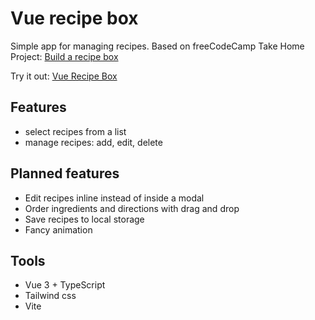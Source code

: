 # Vue recipe box

Simple app for managing recipes. Based on freeCodeCamp Take Home Project: [Build a recipe box](https://www.freecodecamp.org/learn/coding-interview-prep/take-home-projects/build-a-recipe-box)

Try it out: [Vue Recipe Box](https://martinkukli.github.io/vue-recipe-box/)

## Features

- select recipes from a list
- manage recipes: add, edit, delete

## Planned features

- Edit recipes inline instead of inside a modal
- Order ingredients and directions with drag and drop
- Save recipes to local storage
- Fancy animation

## Tools

- Vue 3 + TypeScript
- Tailwind css
- Vite

